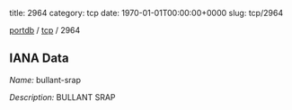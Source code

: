 title: 2964
category: tcp
date: 1970-01-01T00:00:00+0000
slug: tcp/2964

[portdb](/) / [tcp](/category/tcp.html) / 2964


## IANA Data

_Name:_ bullant-srap

_Description:_ BULLANT SRAP

